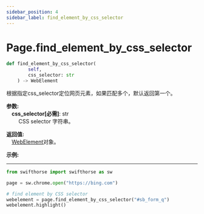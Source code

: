 ```yaml
---
sidebar_position: 4
sidebar_label: find_element_by_css_selector
---
```

# Page.find_element_by_css_selector
```python
def find_element_by_css_selector(
        self,
        css_selector: str
    ) -> WebElement
```  

根据指定css_selector定位网页元素，如果匹配多个，默认返回第一个。

**参数:**  
    &emsp;**css_selector[必需]**: str     
        &emsp;&emsp; CSS selector 字符串。 

**返回值:**  
    &emsp;[WebElement](./webelement/webelement.md)对象。

**示例:**
***
```python
from swifthorse import swifthorse as sw

page = sw.chrome.open("https://bing.com")

# find element by CSS selector
webelement = page.find_element_by_css_selector("#sb_form_q")
webelement.highlight()

```